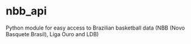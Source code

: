 # nbb_api
Python module for easy access to Brazilian basketball data (NBB (Novo Basquete Brasil), Liga Ouro and LDB)
